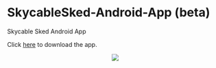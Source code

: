 SkycableSked-Android-App (beta)
================================
Skycable Sked Android App 
<p>
	Click <a href="https://build.phonegap.com/apps/143597/download/android">here</a> to download the app.
</p>
<div style="text-align:center">
	<img src="http://t1.gstatic.com/images?q=tbn:ANd9GcRP3ohRgpdX-CHLSSf4R6yOyti94PvGQMK5AtXD0L_T_NXYrO__vkNMu6zT">
</div>

